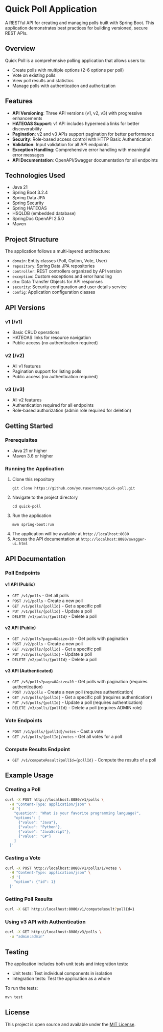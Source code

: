 # Quick Poll Application

A RESTful API for creating and managing polls built with Spring Boot. This application demonstrates best practices for building versioned, secure REST APIs.

## Overview

Quick Poll is a comprehensive polling application that allows users to:
- Create polls with multiple options (2-6 options per poll)
- Vote on existing polls
- View poll results and statistics
- Manage polls with authentication and authorization

## Features

- **API Versioning**: Three API versions (v1, v2, v3) with progressive enhancements
- **HATEOAS Support**: v1 API includes hypermedia links for better discoverability
- **Pagination**: v2 and v3 APIs support pagination for better performance
- **Security**: Role-based access control with HTTP Basic Authentication
- **Validation**: Input validation for all API endpoints
- **Exception Handling**: Comprehensive error handling with meaningful error messages
- **API Documentation**: OpenAPI/Swagger documentation for all endpoints

## Technologies Used

- Java 21
- Spring Boot 3.2.4
- Spring Data JPA
- Spring Security
- Spring HATEOAS
- HSQLDB (embedded database)
- SpringDoc OpenAPI 2.5.0
- Maven

## Project Structure

The application follows a multi-layered architecture:
- `domain`: Entity classes (Poll, Option, Vote, User)
- `repository`: Spring Data JPA repositories
- `controller`: REST controllers organized by API version
- `exception`: Custom exceptions and error handling
- `dto`: Data Transfer Objects for API responses
- `security`: Security configuration and user details service
- `config`: Application configuration classes

## API Versions

### v1 (/v1)
- Basic CRUD operations
- HATEOAS links for resource navigation
- Public access (no authentication required)

### v2 (/v2)
- All v1 features
- Pagination support for listing polls
- Public access (no authentication required)

### v3 (/v3)
- All v2 features
- Authentication required for all endpoints
- Role-based authorization (admin role required for deletion)

## Getting Started

### Prerequisites
- Java 21 or higher
- Maven 3.6 or higher

### Running the Application
1. Clone this repository
   ```
   git clone https://github.com/yourusername/quick-poll.git
   ```
2. Navigate to the project directory
   ```
   cd quick-poll
   ```
3. Run the application
   ```
   mvn spring-boot:run
   ```
4. The application will be available at `http://localhost:8080`
5. Access the API documentation at `http://localhost:8080/swagger-ui.html`

## API Documentation

### Poll Endpoints

#### v1 API (Public)
- `GET /v1/polls` - Get all polls
- `POST /v1/polls` - Create a new poll
- `GET /v1/polls/{pollId}` - Get a specific poll
- `PUT /v1/polls/{pollId}` - Update a poll
- `DELETE /v1/polls/{pollId}` - Delete a poll

#### v2 API (Public)
- `GET /v2/polls?page=0&size=10` - Get polls with pagination
- `POST /v2/polls` - Create a new poll
- `GET /v2/polls/{pollId}` - Get a specific poll
- `PUT /v2/polls/{pollId}` - Update a poll
- `DELETE /v2/polls/{pollId}` - Delete a poll

#### v3 API (Authenticated)
- `GET /v3/polls?page=0&size=10` - Get polls with pagination (requires authentication)
- `POST /v3/polls` - Create a new poll (requires authentication)
- `GET /v3/polls/{pollId}` - Get a specific poll (requires authentication)
- `PUT /v3/polls/{pollId}` - Update a poll (requires authentication)
- `DELETE /v3/polls/{pollId}` - Delete a poll (requires ADMIN role)

### Vote Endpoints
- `POST /v1/polls/{pollId}/votes` - Cast a vote
- `GET /v1/polls/{pollId}/votes` - Get all votes for a poll

### Compute Results Endpoint
- `GET /v1/computeResult?pollId={pollId}` - Compute the results of a poll

## Example Usage

### Creating a Poll
```bash
curl -X POST http://localhost:8080/v1/polls \
  -H "Content-Type: application/json" \
  -d '{
    "question": "What is your favorite programming language?",
    "options": [
      {"value": "Java"},
      {"value": "Python"},
      {"value": "JavaScript"},
      {"value": "C#"}
    ]
  }'
```

### Casting a Vote
```bash
curl -X POST http://localhost:8080/v1/polls/1/votes \
  -H "Content-Type: application/json" \
  -d '{
    "option": {"id": 1}
  }'
```

### Getting Poll Results
```bash
curl -X GET http://localhost:8080/v1/computeResult?pollId=1
```

### Using v3 API with Authentication
```bash
curl -X GET http://localhost:8080/v3/polls \
  -u "admin:admin"
```

## Testing

The application includes both unit tests and integration tests:
- Unit tests: Test individual components in isolation
- Integration tests: Test the application as a whole

To run the tests:
```bash
mvn test
```

## License

This project is open source and available under the [MIT License](LICENSE).
